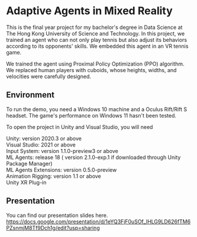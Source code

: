 # Adaptive Agents in Mixed Reality

This is the final year project for my bachelor's degree in Data Science at The Hong Kong University of Science and Technology. In this project, we trained an agent who can not only play tennis but also adjust its behaviors according to its opponents' skills. We embedded this agent in an VR tennis game.

We trained the agent using Proximal Policy Optimization (PPO) algorithm. We replaced human players with cuboids, whose heights, widths, and velocities were carefully designed. 

## Environment

To run the demo, you need a Windows 10 machine and a Oculus Rift/Rift S headset. The game's performance on Windows 11 hasn't been tested.

To open the project in Unity and Visual Studio, you will need

Unity: version 2020.3 or above\
Visual Studio: 2021 or above\
Input System: version 1.1.0-preview3 or above\
ML Agents: release 18 ( version 2.1.0-exp.1 if downloaded through Unity Package Manager)\
ML Agents Extensions: version 0.5.0-preview\
Animation Rigging: version 1.1 or above\
Unity XR Plug-in

## Presentation
You can find our presentation slides here.\
https://docs.google.com/presentation/d/1eYQ3FjF0uSOf_IHLG9LD626fTM6PZsnmjM8Tf9Dch1g/edit?usp=sharing


